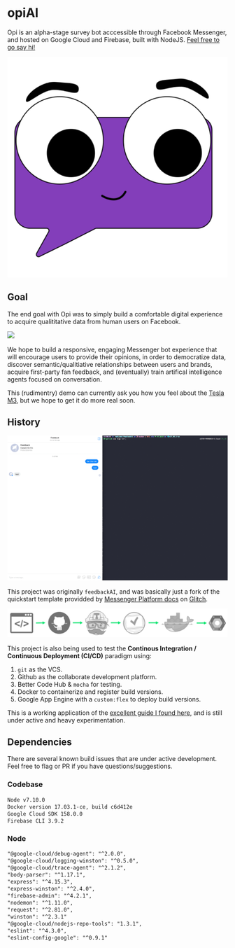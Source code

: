 # opiAI
Opi is an alpha-stage survey bot acccessible through Facebook Messenger, and hosted on Google Cloud and Firebase, built with NodeJS. [Feel free to go say hi!](https://www.messenger.com/t/opiAI) 

[![](Opi.png)](https://m.me/opiAI)

## Goal
The end goal with Opi was to simply build a comfortable digital experience to acquire qualititative data from human users on Facebook. 

![](opi.gif)

We hope to build a responsive, engaging Messenger bot experience that will encourage users to provide their opinions, in order to democratize data, discover semantic/qualitiative relationships between users and brands, acquire first-party fan feedback, and (eventually) train artifical intelligence agents focused on conversation.

This (rudimentry) demo can currently ask you how you feel about the [Tesla M3](https://www.tesla.com/en_CA/model3), but we hope to get it do more real soon.

## History

![](feedback.gif)

This project was originally `feedbackAI`, and was basically just a fork of the quickstart template providded by [Messenger Platform docs](https://developers.facebook.com/docs/messenger-platform/guides/quick-start) on [Glitch](https://developers.facebook.com/docs/messenger-platform/guides/quick-start).

![](pipeline.png)

This project is also being used to test the **Continous Integration / Continuous Deployment (CI/CD)** paradigm using:
1. `git` as the VCS.
2. Github as the collaborate development platform. 
3. Better Code Hub & `mocha` for testing.
4. Docker to containerize and register build versions.
5. Google App Engine with a `custom:flex` to deploy build versions. 

This is a working application of the [excellent guide I found here](https://medium.com/bettercode/how-to-build-a-modern-ci-cd-pipeline-5faa01891a5b), and is still under active and heavy experimentation.

## Dependencies  
There are several known build issues that are under active development. Feel free to flag or PR if you have questions/suggestions.

### Codebase
    Node v7.10.0
    Docker version 17.03.1-ce, build c6d412e
    Google Cloud SDK 158.0.0
    Firebase CLI 3.9.2

### Node
    "@google-cloud/debug-agent": "^2.0.0",
    "@google-cloud/logging-winston": "^0.5.0",
    "@google-cloud/trace-agent": "^2.1.2",
    "body-parser": "^1.17.1",
    "express": "^4.15.3",
    "express-winston": "^2.4.0",
    "firebase-admin": "^4.2.1",
    "nodemon": "^1.11.0",
    "request": "^2.81.0",
    "winston": "^2.3.1"
    "@google-cloud/nodejs-repo-tools": "1.3.1",
    "eslint": "^4.3.0",
    "eslint-config-google": "^0.9.1"
